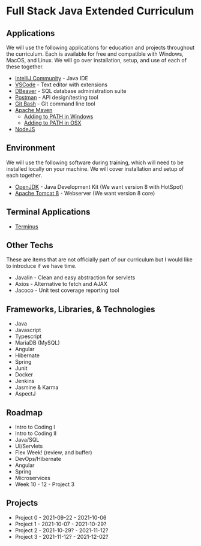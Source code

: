 # Full Stack Java Extended Curriculum

## Applications
We will use the following applications for education and projects throughout the curriculum. Each is available for free and compatible with Windows, MacOS, and Linux. We will go over installation, setup, and use of each of these together. 

 - [IntelliJ Community](https://www.jetbrains.com/idea/download/#section=windows) - Java IDE
 - [VSCode](https://code.visualstudio.com/download) - Text editor with extensions
 - [DBeaver](https://dbeaver.io/download/) - SQL database administration suite
 - [Postman](https://www.postman.com/downloads/) - API design/testing tool
 - [Git Bash](https://git-scm.com/downloads) - Git command line tool
 - [Apache Maven](https://maven.apache.org/download.cgi)
   - [Adding to PATH in Windows](https://www.architectryan.com/2018/03/17/add-to-the-path-on-windows-10/)
   - [Adding to PATH in OSX](https://www.architectryan.com/2012/10/02/add-to-the-path-on-mac-os-x-mountain-lion/)
 - [NodeJS](https://nodejs.org/en/download/)


## Environment
We will use the following software during training, which will need to be installed locally on your machine. We will cover installation and setup of each together.

- [OpenJDK](https://adoptopenjdk.net/?variant=openjdk8&jvmVariant=hotspot) - Java Development Kit (We want version 8 with HotSpot)
- [Apache Tomcat 8](https://tomcat.apache.org/download-80.cgi) - Webserver (We want version 8 core)

## Terminal Applications
 - [Terminus](https://termius.com/windows)

## Other Techs
These are items that are not officially part of our curriculum but I would like to introduce if we have time.
 - Javalin - Clean and easy abstraction for servlets
 - Axios - Alternative to fetch and AJAX
 - Jacoco - Unit test coverage reporting tool

## Frameworks, Libraries, & Technologies

 - Java
 - Javascript
 - Typescript
 - MariaDB (MySQL)
 - Angular
 - Hibernate
 - Spring
 - Junit
 - Docker
 - Jenkins
 - Jasmine & Karma
 - AspectJ

## Roadmap
 - Intro to Coding I
 - Intro to Coding II
 - Java/SQL
 - UI/Servlets
 - Flex Week! (review, and buffer)
 - DevOps/Hibernate
 - Angular
 - Spring
 - Microservices
 - Week 10 - 12 - Project 3

## Projects
 - Project 0 - 2021-09-22 - 2021-10-06
 - Project 1 - 2021-10-07 - 2021-10-29?
 - Project 2 - 2021-10-29? - 2021-11-12?
 - Project 3 - 2021-11-12? - 2021-12-02?
